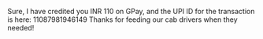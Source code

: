 Sure, I have credited you INR 110 on GPay, and the UPI ID for the transaction is here: 11087981946149
Thanks for feeding our cab drivers when they needed!
